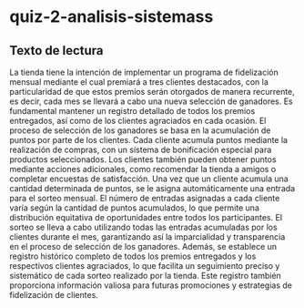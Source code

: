# quiz-2-analisis-sistemass

## Texto de lectura

La tienda tiene la intención de implementar un programa de fidelización mensual mediante el cual premiará a tres clientes destacados, con la particularidad de que estos premios serán otorgados de manera recurrente, es decir, cada mes se llevará a cabo una nueva selección de ganadores. Es fundamental mantener un registro detallado de todos los premios entregados, así como de los clientes agraciados en cada ocasión. El proceso de selección de los ganadores se basa en la acumulación de puntos por parte de los clientes. Cada cliente acumula puntos mediante la realización de compras, con un sistema de bonificación especial para productos seleccionados. Los clientes también pueden obtener puntos mediante acciones adicionales, como recomendar la tienda a amigos o completar encuestas de satisfacción. Una vez que un cliente acumula una cantidad determinada de puntos, se le asigna automáticamente una entrada para el sorteo mensual. El número de entradas asignadas a cada cliente varía según la cantidad de puntos acumulados, lo que permite una distribución equitativa de oportunidades entre todos los participantes. El sorteo se lleva a cabo utilizando todas las entradas acumuladas por los clientes durante el mes, garantizando así la imparcialidad y transparencia en el proceso de selección de los ganadores. Además, se establece un registro histórico completo de todos los premios entregados y los respectivos clientes agraciados, lo que facilita un seguimiento preciso y sistemático de cada sorteo realizado por la tienda. Este registro también proporciona información valiosa para futuras promociones y estrategias de fidelización de clientes. 

